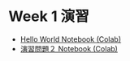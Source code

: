  # Week 1 演習

  - [Hello World Notebook (Colab)](https://colab.research.google.com/drive/1IVAgMdyGcaBl-F8giOf19PACD8RG2v6h?usp=sharing)
  - [演習問題２ Notebook (Colab)](https://colab.research.google.com/drive/1Ms5vKxKROmSUHH_6japqyI17fYpj0Ovf#scrollTo=HPDOhlAbFsPC&line=1&uniqifier=1)
